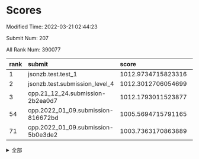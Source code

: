# Scores

Modified Time: 2022-03-21 02:44:23

Submit Num: 207

All Rank Num: 390077

| rank |               submit               |       score        |       sigma        | pk_num |
| :--- | :--------------------------------- | :----------------- | :----------------- | :----- |
| 1    | jsonzb.test.test_1                 | 1012.9734715823316 | 0.7813104771812124 | 7540   |
| 2    | jsonzb.test.submission_level_4     | 1012.3012706054699 | 0.7716971657694197 | 7534   |
| 3    | cpp.21_12_24.submission-2b2ea0d7   | 1012.1793011523877 | 0.7448660797412036 | 7541   |
| 54   | cpp.2022_01_09.submission-816672bd | 1005.5694715791165 | 0.7301799743672811 | 7537   |
| 71   | cpp.2022_01_09.submission-5b0e3de2 | 1003.7363170863889 | 0.7161009612699077 | 7538   |


<details>
<summary>全部</summary>

| rank |                 submit                 |       score        |       sigma        | pk_num |
| :--- | :------------------------------------- | :----------------- | :----------------- | :----- |
| 1    | jsonzb.test.test_1                     | 1012.9734715823316 | 0.7813104771812124 | 7540   |
| 2    | jsonzb.test.submission_level_4         | 1012.3012706054699 | 0.7716971657694197 | 7534   |
| 3    | cpp.21_12_24.submission-2b2ea0d7       | 1012.1793011523877 | 0.7448660797412036 | 7541   |
| 4    | gobigger.level_3.submission_level_3_45 | 1011.5190099927735 | 0.7806501348838815 | 7535   |
| 5    | gobigger.level_3.submission_level_3_0  | 1011.4261380061452 | 0.7632828656603945 | 7535   |
| 6    | gobigger.level_3.submission_level_3_15 | 1011.3265205076475 | 0.7741767482771933 | 7534   |
| 7    | gobigger.level_3.submission_level_3_2  | 1011.3125429706855 | 0.7403363365796594 | 7542   |
| 8    | gobigger.level_3.submission_level_3_10 | 1011.2259441189015 | 0.7832497774346013 | 7538   |
| 9    | gobigger.level_3.submission_level_3_36 | 1011.1935535536057 | 0.7486262223743344 | 7536   |
| 10   | gobigger.level_3.submission_level_3_7  | 1010.8814075868804 | 0.7972488490577917 | 7538   |
| 11   | gobigger.level_3.submission_level_3_3  | 1010.8497197607276 | 0.7685770871218619 | 7540   |
| 12   | gobigger.level_3.submission_level_3_29 | 1010.5246412157036 | 0.7496302133126191 | 7538   |
| 13   | gobigger.level_3.submission_level_3_21 | 1010.4916394677039 | 0.7646546803866502 | 7543   |
| 14   | gobigger.level_3.submission_level_3_26 | 1010.4773053840067 | 0.7445372478867828 | 7537   |
| 15   | gobigger.level_3.submission_level_3_23 | 1010.3880779241139 | 0.7668537561898873 | 7541   |
| 16   | gobigger.level_3.submission_level_3_39 | 1010.3817975800707 | 0.7617834890762301 | 7535   |
| 17   | gobigger.level_3.submission_level_3_35 | 1010.3612963640559 | 0.7718064587520712 | 7538   |
| 18   | gobigger.level_3.submission_level_3_5  | 1010.359387535086  | 0.7691900925033638 | 7539   |
| 19   | gobigger.level_3.submission_level_3_18 | 1010.322681002987  | 0.7571262372647891 | 7538   |
| 20   | gobigger.level_3.submission_level_3_43 | 1010.2986175386443 | 0.7376926380500146 | 7540   |
| 21   | gobigger.level_3.submission_level_3_19 | 1010.2085321584212 | 0.73048020680294   | 7539   |
| 22   | gobigger.level_3.submission_level_3_25 | 1010.1688218752982 | 0.7811962831882531 | 7539   |
| 23   | gobigger.level_3.submission_level_3_6  | 1010.1449444620681 | 0.7488725638484756 | 7534   |
| 24   | gobigger.level_3.submission_level_3_37 | 1010.0835357351826 | 0.7719907055722461 | 7535   |
| 25   | gobigger.level_3.submission_level_3_46 | 1010.0317804333024 | 0.7545426474527333 | 7541   |
| 26   | gobigger.level_3.submission_level_3_22 | 1009.9597670400766 | 0.7483581283153409 | 7544   |
| 27   | gobigger.level_3.submission_level_3_1  | 1009.9411597596272 | 0.7492809398396868 | 7537   |
| 28   | gobigger.level_3.submission_level_3_20 | 1009.9169414260416 | 0.7582609516474825 | 7542   |
| 29   | gobigger.level_3.submission_level_3_28 | 1009.91425948835   | 0.7450354280768139 | 7539   |
| 30   | gobigger.level_3.submission_level_3_31 | 1009.8658752018051 | 0.7646903620120741 | 7537   |
| 31   | gobigger.level_3.submission_level_3_12 | 1009.8651581023363 | 0.7405276172400722 | 7543   |
| 32   | gobigger.level_3.submission_level_3_4  | 1009.8580564889031 | 0.7473312742857684 | 7538   |
| 33   | gobigger.level_3.submission_level_3_47 | 1009.8307018450053 | 0.7508345765200707 | 7535   |
| 34   | gobigger.level_3.submission_level_3_11 | 1009.8241939716467 | 0.7586175735980026 | 7538   |
| 35   | gobigger.level_3.submission_level_3_34 | 1009.822085644955  | 0.7650946504169812 | 7538   |
| 36   | gobigger.level_3.submission_level_3_44 | 1009.7856529610058 | 0.767688792005919  | 7538   |
| 37   | gobigger.level_3.submission_level_3_40 | 1009.7781220065511 | 0.7394426031236694 | 7543   |
| 38   | gobigger.level_3.submission_level_3_9  | 1009.6453861565781 | 0.7407825923898008 | 7536   |
| 39   | gobigger.level_3.submission_level_3_24 | 1009.5889346253143 | 0.7538568972883374 | 7538   |
| 40   | gobigger.level_3.submission_level_3_49 | 1009.5523938134763 | 0.751274696002731  | 7538   |
| 41   | gobigger.level_3.submission_level_3_33 | 1009.5359160034279 | 0.747879151186737  | 7537   |
| 42   | gobigger.level_3.submission_level_3_41 | 1009.5253816941937 | 0.7375806922812912 | 7535   |
| 43   | gobigger.level_3.submission_level_3_48 | 1009.4997715868295 | 0.7463743308902526 | 7539   |
| 44   | gobigger.level_3.submission_level_3_27 | 1009.4325494210318 | 0.7332998117263203 | 7540   |
| 45   | gobigger.level_3.submission_level_3_16 | 1009.4162247758832 | 0.7552449310065649 | 7535   |
| 46   | gobigger.level_3.submission_level_3_38 | 1009.2124054136199 | 0.7551953331223549 | 7540   |
| 47   | gobigger.level_3.submission_level_3_13 | 1009.1228869265318 | 0.7434518474563939 | 7544   |
| 48   | gobigger.level_3.submission_level_3_14 | 1009.0441909308084 | 0.754485170336595  | 7538   |
| 49   | gobigger.level_3.submission_level_3_32 | 1008.9589513859435 | 0.7471835626121285 | 7533   |
| 50   | gobigger.level_3.submission_level_3_17 | 1008.9148426495809 | 0.7369708515994889 | 7539   |
| 51   | gobigger.level_3.submission_level_3_42 | 1008.9025825379388 | 0.7541463202951472 | 7536   |
| 52   | gobigger.level_3.submission_level_3_8  | 1008.6189016439207 | 0.7608365715210043 | 7542   |
| 53   | gobigger.level_3.submission_level_3_30 | 1008.3610782880511 | 0.7353337244914209 | 7536   |
| 54   | cpp.2022_01_09.submission-816672bd     | 1005.5694715791165 | 0.7301799743672811 | 7537   |
| 55   | gobigger.level_1.submission_level_1_8  | 1004.9685539510411 | 0.7206763828168435 | 7543   |
| 56   | gobigger.level_1.submission_level_1_45 | 1004.6953756813995 | 0.7241548937919938 | 7537   |
| 57   | gobigger.level_1.submission_level_1_46 | 1004.4445046944779 | 0.7144825194285801 | 7534   |
| 58   | gobigger.level_1.submission_level_1_23 | 1004.4331968224519 | 0.7206739368949855 | 7537   |
| 59   | gobigger.level_1.submission_level_1_13 | 1004.4195022938404 | 0.7359047194232978 | 7536   |
| 60   | gobigger.level_1.submission_level_1_19 | 1004.2022015735415 | 0.7088981737556252 | 7540   |
| 61   | gobigger.level_1.submission_level_1_3  | 1004.1196897946608 | 0.7272917720360749 | 7537   |
| 62   | gobigger.level_1.submission_level_1_1  | 1004.0654369665191 | 0.7171202696647196 | 7545   |
| 63   | gobigger.level_1.submission_level_1_15 | 1004.0289259862036 | 0.7138271109555245 | 7538   |
| 64   | gobigger.level_1.submission_level_1_41 | 1004.0186668366763 | 0.7385261749963699 | 7540   |
| 65   | gobigger.level_1.submission_level_1_20 | 1003.9910428872479 | 0.7138502296187061 | 7537   |
| 66   | gobigger.level_1.submission_level_1_40 | 1003.9648480760292 | 0.7220089619982257 | 7542   |
| 67   | gobigger.level_1.submission_level_1_35 | 1003.9148464473036 | 0.7197227972961499 | 7540   |
| 68   | gobigger.level_1.submission_level_1_42 | 1003.8926576720183 | 0.7134424646531538 | 7535   |
| 69   | gobigger.level_1.submission_level_1_21 | 1003.8841688618113 | 0.7267144013552934 | 7540   |
| 70   | gobigger.level_1.submission_level_1_5  | 1003.7833287395686 | 0.7195410541106958 | 7544   |
| 71   | cpp.2022_01_09.submission-5b0e3de2     | 1003.7363170863889 | 0.7161009612699077 | 7538   |
| 72   | gobigger.level_1.submission_level_1_25 | 1003.7237377372735 | 0.71700923294302   | 7542   |
| 73   | gobigger.level_1.submission_level_1_18 | 1003.5404916130567 | 0.7178138539299693 | 7530   |
| 74   | gobigger.level_1.submission_level_1_48 | 1003.539963778246  | 0.7087518935912673 | 7536   |
| 75   | gobigger.level_1.submission_level_1_27 | 1003.4819730384631 | 0.7029905468280027 | 7539   |
| 76   | gobigger.level_1.submission_level_1_26 | 1003.4739303107631 | 0.7152338319399411 | 7536   |
| 77   | gobigger.level_1.submission_level_1_11 | 1003.4205456914129 | 0.7111437229677107 | 7539   |
| 78   | gobigger.level_1.submission_level_1_2  | 1003.419828691318  | 0.7138434821748886 | 7533   |
| 79   | gobigger.level_1.submission_level_1_17 | 1003.4070216040409 | 0.7268851811136577 | 7532   |
| 80   | gobigger.level_1.submission_level_1_0  | 1003.3953675838324 | 0.7198577114394775 | 7534   |
| 81   | gobigger.level_1.submission_level_1_37 | 1003.304370041143  | 0.7215985693075535 | 7537   |
| 82   | gobigger.level_1.submission_level_1_33 | 1003.2213088358369 | 0.7185501358560725 | 7538   |
| 83   | gobigger.level_1.submission_level_1_9  | 1003.1634984927764 | 0.7115210450915993 | 7539   |
| 84   | gobigger.level_1.submission_level_1_38 | 1003.1601194857973 | 0.7246572162463301 | 7535   |
| 85   | gobigger.level_1.submission_level_1_49 | 1003.1289182782282 | 0.7001418515390885 | 7538   |
| 86   | gobigger.level_1.submission_level_1_22 | 1003.1114504349126 | 0.7187739900910022 | 7540   |
| 87   | gobigger.level_1.submission_level_1_4  | 1002.960154732875  | 0.7115292952352605 | 7542   |
| 88   | gobigger.level_1.submission_level_1_16 | 1002.9107770752227 | 0.7064309133630771 | 7538   |
| 89   | gobigger.level_1.submission_level_1_12 | 1002.9097193899871 | 0.7169049471723447 | 7539   |
| 90   | gobigger.level_1.submission_level_1_28 | 1002.8434318701554 | 0.7189126763992948 | 7537   |
| 91   | gobigger.level_1.submission_level_1_43 | 1002.8317634207812 | 0.707268969147734  | 7537   |
| 92   | gobigger.level_1.submission_level_1_36 | 1002.8241301330612 | 0.7236056123719691 | 7534   |
| 93   | gobigger.level_1.submission_level_1_44 | 1002.7895890588956 | 0.7068665860327754 | 7536   |
| 94   | gobigger.level_1.submission_level_1_29 | 1002.7341986594471 | 0.7302318386708986 | 7537   |
| 95   | gobigger.level_1.submission_level_1_6  | 1002.702669373994  | 0.7138713219156299 | 7541   |
| 96   | gobigger.level_1.submission_level_1_7  | 1002.6201432987077 | 0.7128936228021504 | 7536   |
| 97   | gobigger.level_1.submission_level_1_31 | 1002.5714725268334 | 0.7104482970342002 | 7543   |
| 98   | gobigger.level_1.submission_level_1_10 | 1002.5105735957469 | 0.7132871197206023 | 7539   |
| 99   | gobigger.level_1.submission_level_1_32 | 1002.4635910600888 | 0.718150741777232  | 7538   |
| 100  | gobigger.level_1.submission_level_1_30 | 1002.3201564394534 | 0.7161809855901196 | 7536   |
| 101  | gobigger.level_1.submission_level_1_39 | 1002.2867927150346 | 0.7128626345354575 | 7533   |
| 102  | gobigger.level_1.submission_level_1_34 | 1002.2302876018614 | 0.7054258531473937 | 7537   |
| 103  | gobigger.level_1.submission_level_1_24 | 1002.1871030172073 | 0.7089338169008523 | 7540   |
| 104  | gobigger.level_1.submission_level_1_47 | 1002.163767048819  | 0.7054586567009848 | 7536   |
| 105  | gobigger.level_1.submission_level_1_14 | 1002.112833207953  | 0.7126352073235087 | 7541   |
| 106  | gobigger.random.submission_random_1    | 997.7227818725733  | 0.7094980588287281 | 7539   |
| 107  | gobigger.random.submission_random_19   | 997.143348368848   | 0.7011600335598906 | 7539   |
| 108  | gobigger.random.submission_random_34   | 997.0787329695428  | 0.7062257162658252 | 7537   |
| 109  | gobigger.random.submission_random_30   | 997.0750268035766  | 0.705604256239441  | 7539   |
| 110  | gobigger.random.submission_random_49   | 996.8691761092066  | 0.703378229085008  | 7541   |
| 111  | gobigger.random.submission_random_14   | 996.8219101542293  | 0.7254163789187494 | 7540   |
| 112  | gobigger.random.submission_random_18   | 996.7365638005     | 0.7221789888876736 | 7539   |
| 113  | gobigger.random.submission_random_22   | 996.5534267716055  | 0.7097373522060334 | 7539   |
| 114  | gobigger.random.submission_random_38   | 996.5227719979206  | 0.706671482122271  | 7534   |
| 115  | gobigger.random.submission_random_28   | 996.4739000944179  | 0.7107487789270628 | 7538   |
| 116  | gobigger.random.submission_random_47   | 996.4504743477136  | 0.7119673809213295 | 7537   |
| 117  | gobigger.random.submission_random_45   | 996.419540356702   | 0.71931061133928   | 7534   |
| 118  | gobigger.random.submission_random_48   | 996.3433958534424  | 0.7059580907658075 | 7538   |
| 119  | gobigger.random.submission_random_7    | 996.2883717758244  | 0.7170176266736997 | 7541   |
| 120  | gobigger.random.submission_random_3    | 996.2841620396435  | 0.7160540640921412 | 7533   |
| 121  | gobigger.random.submission_random_17   | 996.2601338774388  | 0.7008425059669318 | 7539   |
| 122  | gobigger.random.submission_random_37   | 996.2395141777757  | 0.7060925167630048 | 7539   |
| 123  | gobigger.random.submission_random_36   | 996.1830120289999  | 0.7120802835562915 | 7534   |
| 124  | gobigger.random.submission_random_12   | 996.1707129473753  | 0.7141349452402916 | 7537   |
| 125  | gobigger.random.submission_random_9    | 996.102333501081   | 0.7061886111116041 | 7537   |
| 126  | gobigger.random.submission_random_33   | 996.0885791512183  | 0.7157197388859695 | 7540   |
| 127  | gobigger.random.submission_random_39   | 996.0655407254818  | 0.7155158359429438 | 7533   |
| 128  | gobigger.random.submission_random_42   | 996.013344860234   | 0.7142509523054292 | 7538   |
| 129  | gobigger.random.submission_random_27   | 995.997097146545   | 0.6987306663620458 | 7539   |
| 130  | gobigger.random.submission_random_6    | 995.9622929362274  | 0.709656200957136  | 7536   |
| 131  | gobigger.random.submission_random_25   | 995.9312805812414  | 0.7011267193184016 | 7544   |
| 132  | gobigger.random.submission_random_46   | 995.9143590982959  | 0.7031170874229898 | 7536   |
| 133  | gobigger.random.submission_random_2    | 995.9107955805742  | 0.7248499967656656 | 7537   |
| 134  | gobigger.random.submission_random_11   | 995.8701242991917  | 0.7232684708187349 | 7539   |
| 135  | gobigger.random.submission_random_10   | 995.8507589097986  | 0.7106064526352679 | 7541   |
| 136  | gobigger.random.submission_random_31   | 995.8014434145462  | 0.7106187424886797 | 7543   |
| 137  | gobigger.random.submission_random_41   | 995.7627953695742  | 0.6971721378022114 | 7532   |
| 138  | gobigger.random.submission_random_21   | 995.665827734511   | 0.725023800004733  | 7536   |
| 139  | gobigger.random.submission_random_13   | 995.654824619536   | 0.69917919155284   | 7534   |
| 140  | gobigger.random.submission_random_44   | 995.6547261506057  | 0.7051515371040773 | 7537   |
| 141  | gobigger.random.submission_random_20   | 995.6527535319085  | 0.7039170545635409 | 7537   |
| 142  | gobigger.random.submission_random_16   | 995.6231240978924  | 0.7112477949300812 | 7541   |
| 143  | gobigger.random.submission_random_24   | 995.5941776355598  | 0.7243279613909476 | 7534   |
| 144  | gobigger.random.submission_random_23   | 995.5848821132337  | 0.7363954292671522 | 7540   |
| 145  | gobigger.random.submission_random_4    | 995.5403060880286  | 0.7098191601263851 | 7540   |
| 146  | gobigger.random.submission_random_8    | 995.4349598763888  | 0.7364108295932097 | 7531   |
| 147  | gobigger.random.submission_random_26   | 995.4057470774939  | 0.7049827572899273 | 7543   |
| 148  | gobigger.random.submission_random_15   | 995.3906080686509  | 0.7136001907068031 | 7538   |
| 149  | gobigger.random.submission_random_5    | 995.2916488586163  | 0.7182855670598853 | 7534   |
| 150  | gobigger.random.submission_random_43   | 995.2914547092126  | 0.7105404632333406 | 7539   |
| 151  | gobigger.random.submission_random_0    | 995.2411333710409  | 0.7131648946730151 | 7535   |
| 152  | gobigger.random.submission_random_32   | 994.909067204101   | 0.7054025257447776 | 7537   |
| 153  | gobigger.random.submission_random_35   | 994.8945656009299  | 0.7132013136029972 | 7537   |
| 154  | gobigger.random.submission_random_40   | 994.7237072355962  | 0.7083320465900477 | 7538   |
| 155  | gobigger.random.submission_random_29   | 994.443994439778   | 0.7268563543817682 | 7537   |
| 156  | gobigger.level_2.submission_level_2_10 | 993.6600893792971  | 0.7427719847144139 | 7536   |
| 157  | gobigger.level_2.submission_level_2_14 | 993.5637491127848  | 0.7417316563573907 | 7538   |
| 158  | gobigger.level_2.submission_level_2_30 | 993.5483425684462  | 0.7216214913102208 | 7533   |
| 159  | gobigger.level_2.submission_level_2_39 | 993.3619146381099  | 0.7403351134341597 | 7537   |
| 160  | gobigger.level_2.submission_level_2_44 | 993.3307607951313  | 0.7377491127636383 | 7536   |
| 161  | gobigger.level_2.submission_level_2_1  | 993.2920828856589  | 0.7300256531168895 | 7541   |
| 162  | gobigger.level_2.submission_level_2_5  | 993.1202082529302  | 0.7295934082676014 | 7539   |
| 163  | gobigger.level_2.submission_level_2_28 | 993.0859907237344  | 0.7353965397242339 | 7540   |
| 164  | gobigger.level_2.submission_level_2_37 | 993.0785340595202  | 0.7420040202259769 | 7536   |
| 165  | gobigger.level_2.submission_level_2_32 | 992.8444454612845  | 0.7238406664818744 | 7537   |
| 166  | gobigger.level_2.submission_level_2_17 | 992.7381137988826  | 0.7356211593879034 | 7540   |
| 167  | gobigger.level_2.submission_level_2_19 | 992.7378541881701  | 0.7550720605025432 | 7539   |
| 168  | gobigger.level_2.submission_level_2_27 | 992.7293603700009  | 0.7403099464386328 | 7539   |
| 169  | gobigger.level_2.submission_level_2_24 | 992.6530302663864  | 0.7281193936263869 | 7536   |
| 170  | gobigger.level_2.submission_level_2_11 | 992.6452425074722  | 0.7506286462437974 | 7534   |
| 171  | gobigger.level_2.submission_level_2_13 | 992.5771320455093  | 0.7613199531458111 | 7534   |
| 172  | gobigger.level_2.submission_level_2_29 | 992.4346926223885  | 0.7313921577728776 | 7538   |
| 173  | gobigger.level_2.submission_level_2_21 | 992.4224495485305  | 0.7427887760093256 | 7534   |
| 174  | gobigger.level_2.submission_level_2_7  | 992.3835685523268  | 0.7299813269945423 | 7543   |
| 175  | gobigger.level_2.submission_level_2_3  | 992.379755869231   | 0.7395054126960201 | 7539   |
| 176  | gobigger.level_2.submission_level_2_22 | 992.3564055437452  | 0.742183234745388  | 7538   |
| 177  | gobigger.level_2.submission_level_2_2  | 992.3209510675575  | 0.7586958032088384 | 7539   |
| 178  | gobigger.level_2.submission_level_2_35 | 992.2915779316997  | 0.7620432021205317 | 7536   |
| 179  | gobigger.level_2.submission_level_2_0  | 992.2740378668094  | 0.7319290277943538 | 7537   |
| 180  | gobigger.level_2.submission_level_2_31 | 992.208523388845   | 0.7611235912594578 | 7538   |
| 181  | gobigger.level_2.submission_level_2_38 | 992.1630857115833  | 0.7394223048721765 | 7540   |
| 182  | gobigger.level_2.submission_level_2_8  | 992.1324883591423  | 0.7531567715543186 | 7536   |
| 183  | gobigger.level_2.submission_level_2_47 | 992.0205017162046  | 0.7326786085483755 | 7531   |
| 184  | gobigger.level_2.submission_level_2_36 | 991.9663395411869  | 0.7537682123556895 | 7536   |
| 185  | gobigger.level_2.submission_level_2_18 | 991.9481830288287  | 0.7452677792624752 | 7540   |
| 186  | gobigger.level_2.submission_level_2_16 | 991.9224791310693  | 0.7457856500725102 | 7533   |
| 187  | gobigger.level_2.submission_level_2_42 | 991.8441086077173  | 0.7513707999657797 | 7537   |
| 188  | gobigger.level_2.submission_level_2_6  | 991.77163963775    | 0.7351805170409667 | 7534   |
| 189  | gobigger.level_2.submission_level_2_20 | 991.6394982031302  | 0.728561095532277  | 7537   |
| 190  | gobigger.level_2.submission_level_2_49 | 991.6272247476916  | 0.7400758013797265 | 7538   |
| 191  | gobigger.level_2.submission_level_2_48 | 991.6027356599242  | 0.7516911339738752 | 7535   |
| 192  | gobigger.level_2.submission_level_2_4  | 991.5562630222736  | 0.76273069074019   | 7537   |
| 193  | gobigger.level_2.submission_level_2_40 | 991.4253916710644  | 0.7438460132287734 | 7539   |
| 194  | gobigger.level_2.submission_level_2_46 | 991.3972026865652  | 0.7590314695967216 | 7539   |
| 195  | gobigger.level_2.submission_level_2_26 | 991.3647643618041  | 0.7395349179352834 | 7536   |
| 196  | gobigger.level_2.submission_level_2_45 | 991.3513841492263  | 0.7451452658220524 | 7543   |
| 197  | gobigger.level_2.submission_level_2_34 | 991.3505307298439  | 0.7406031527416824 | 7535   |
| 198  | gobigger.level_2.submission_level_2_23 | 991.3195165890212  | 0.7624894614574961 | 7535   |
| 199  | gobigger.level_2.submission_level_2_41 | 991.2980109103958  | 0.7577398427441367 | 7535   |
| 200  | gobigger.level_2.submission_level_2_25 | 991.2120194061823  | 0.7619545629159936 | 7538   |
| 201  | gobigger.level_2.submission_level_2_33 | 991.1271525190331  | 0.7454431283865921 | 7539   |
| 202  | gobigger.level_2.submission_level_2_15 | 990.9858908332862  | 0.751439549466338  | 7538   |
| 203  | gobigger.level_2.submission_level_2_43 | 990.9670577097573  | 0.7545652720398968 | 7537   |
| 204  | gobigger.level_2.submission_level_2_9  | 990.3147501348782  | 0.7690964915432219 | 7535   |
| 205  | gobigger.level_2.submission_level_2_12 | 990.1852926933065  | 0.7722143132560134 | 7538   |
| 206  | gobigger.none.submission_none_1        | 974.9026928189146  | 1.680298027981239  | 7540   |
| 207  | gobigger.none.submission_none_0        | 974.8863276228366  | 1.4749856934398362 | 7537   |

</details>